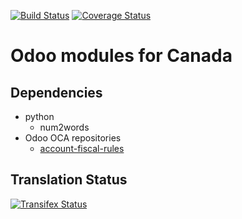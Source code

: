 [![Build Status](https://travis-ci.org/OCA/l10n-canada.svg?branch=7.0)](https://travis-ci.org/OCA/l10n-canada)
[![Coverage Status](https://coveralls.io/repos/OCA/l10n-canada/badge.png?branch=7.0)](https://coveralls.io/r/OCA/l10n-canada?branch=7.0)

Odoo modules for Canada
=======================

Dependencies
------------
* python
     * num2words
* Odoo OCA repositories
     * [account-fiscal-rules](https://github.com/OCA/account-fiscal-rules)

Translation Status
------------------
[![Transifex Status](https://www.transifex.com/projects/p/OCA-l10n-canada-7-0/chart/image_png)](https://www.transifex.com/projects/p/OCA-l10n-canada-7-0)
